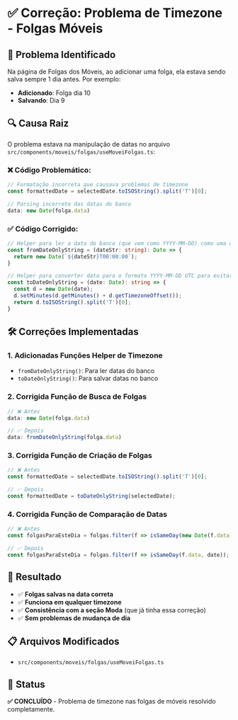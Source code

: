 # ✅ Correção: Problema de Timezone - Folgas Móveis

## 🎯 Problema Identificado

Na página de Folgas dos Móveis, ao adicionar uma folga, ela estava sendo salva sempre 1 dia antes. Por exemplo:
- **Adicionado**: Folga dia 10
- **Salvando**: Dia 9

## 🔍 Causa Raiz

O problema estava na manipulação de datas no arquivo `src/components/moveis/folgas/useMoveiFolgas.ts`:

### ❌ **Código Problemático:**
```typescript
// Formatação incorreta que causava problemas de timezone
const formattedDate = selectedDate.toISOString().split('T')[0];

// Parsing incorreto das datas do banco
data: new Date(folga.data)
```

### ✅ **Código Corrigido:**
```typescript
// Helper para ler a data do banco (que vem como YYYY-MM-DD) como uma data local.
const fromDateOnlyString = (dateStr: string): Date => {
  return new Date(`${dateStr}T00:00:00`);
}

// Helper para converter data para o formato YYYY-MM-DD UTC para evitar problemas de fuso horário
const toDateOnlyString = (date: Date): string => {
  const d = new Date(date);
  d.setMinutes(d.getMinutes() + d.getTimezoneOffset());
  return d.toISOString().split('T')[0];
}
```

## 🛠️ Correções Implementadas

### 1. **Adicionadas Funções Helper de Timezone**
- `fromDateOnlyString()`: Para ler datas do banco
- `toDateOnlyString()`: Para salvar datas no banco

### 2. **Corrigida Função de Busca de Folgas**
```typescript
// ❌ Antes
data: new Date(folga.data)

// ✅ Depois  
data: fromDateOnlyString(folga.data)
```

### 3. **Corrigida Função de Criação de Folgas**
```typescript
// ❌ Antes
const formattedDate = selectedDate.toISOString().split('T')[0];

// ✅ Depois
const formattedDate = toDateOnlyString(selectedDate);
```

### 4. **Corrigida Função de Comparação de Datas**
```typescript
// ❌ Antes
const folgasParaEsteDia = folgas.filter(f => isSameDay(new Date(f.data), date));

// ✅ Depois
const folgasParaEsteDia = folgas.filter(f => isSameDay(f.data, date));
```

## 🎉 Resultado

- ✅ **Folgas salvas na data correta**
- ✅ **Funciona em qualquer timezone**
- ✅ **Consistência com a seção Moda** (que já tinha essa correção)
- ✅ **Sem problemas de mudança de dia**

## 📋 Arquivos Modificados

- `src/components/moveis/folgas/useMoveiFolgas.ts`

## 🔄 Status

**✅ CONCLUÍDO** - Problema de timezone nas folgas de móveis resolvido completamente. 